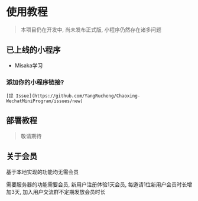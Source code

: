 # 使用教程

> 本项目仍在开发中, 尚未发布正式版, 小程序仍然存在诸多问题

## 已上线的小程序

+ Misaka学习

### 添加你的小程序链接?

    [提 Issue](https://github.com/YangRucheng/Chaoxing-WechatMiniProgram/issues/new)

## 部署教程

> 敬请期待

## 关于会员

基于本地实现的功能均无需会员

需要服务器的功能需要会员, 新用户注册体验1天会员, 每邀请1位新用户会员时长增加3天, 加入用户交流群不定期发放会员时长
